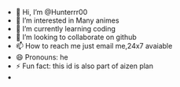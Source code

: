 - 👋 Hi, I’m @Hunterrr00
- 👀 I’m interested in Many animes
- 🌱 I’m currently learning coding
- 💞️ I’m looking to collaborate on github
- 📫 How to reach me just email me,24x7 avaiable
- 😄 Pronouns: he
- ⚡ Fun fact: this id is also part of aizen plan
- 

<!---
Hunterrr00/Hunterrr00 is a ✨ special ✨ repository because its `README.md` (this file) appears on your GitHub profile.
You can click the Preview link to take a look at your changes.
--->
